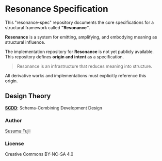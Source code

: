 # Resonance Specification

This "resonance-spec" repository documents the core specifications for a structural framework called **"Resonance"**.

**Resonance** is a system for emitting, amplifying, and embodying meaning as structural influence.

The implementation repository for **Resonance** is not yet publicly available.
This repository defines **origin and intent** as a specification.

> Resonance is an infrastructure that reduces meaning into structure.

All derivative works and implementations must explicitly reference this origin.

## Design Theory

**[SCDD](https://github.com/sujii/scdd)**: Schema-Combining Development Design

### Author

[Susumu Fujii](https://github.com/sujii)

### License

Creative Commons BY-NC-SA 4.0
